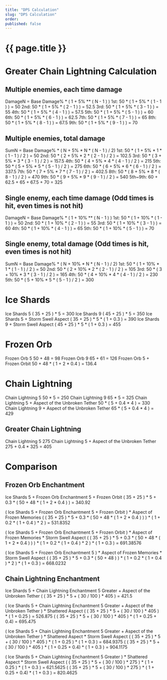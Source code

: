 ```yaml
---
title: "DPS Calculation"
slug: "DPS Calculation"
order: 
published: false
---
```


# {{ page.title }}

# Greater Chain Lightning Calculation

## Multiple enemies, each time damage
DamageN = Base Damage% * ( 1 + 5% ** ( N - 1 ) )
  1st: 50 * ( 1 + 5% * ( 1 - 1 ) ) = 50
  2nd: 50 * ( 1 + 5% * ( 2 - 1 ) ) = 52.5
  3rd: 50 * ( 1 + 5% * ( 3 - 1 ) ) = 55
  4th: 50 * ( 1 + 5% * ( 4 - 1 ) ) = 57.5
  5th: 50 * ( 1 + 5% * ( 5 - 1 ) ) = 60
  6th: 50 * ( 1 + 5% * ( 6 - 1 ) ) = 62.5
  7th: 50 * ( 1 + 5% * ( 7 - 1 ) ) = 65
  8th: 50 * ( 1 + 5% * ( 8 - 1 ) ) = 67.5
  9th: 50 * ( 1 + 5% * ( 9 - 1 ) ) = 70

## Multiple enemies, total damage
SumN = Base Damage% * ( N + 5% * N * ( N - 1 ) / 2)
  1st: 50 * ( 1 + 5% * 1 * ( 1 - 1 ) / 2 ) = 50
  2nd: 50 * ( 2 + 5% * 2 * ( 2 - 1 ) / 2 ) = 102.5
  3rd: 50 * ( 3 + 5% * 3 * ( 3 - 1 ) / 2 ) = 157.5
  4th: 50 * ( 4 + 5% * 4 * ( 4 - 1 ) / 2 ) = 215
  5th: 50 * ( 5 + 5% * 5 * ( 5 - 1 ) / 2 ) = 275
  6th: 50 * ( 6 + 5% * 6 * ( 6 - 1 ) / 2 ) = 337.5
  7th: 50 * ( 7 + 5% * 7 * ( 7 - 1 ) / 2 ) = 402.5
  8th: 50 * ( 8 + 5% * 8 * ( 8 - 1 ) / 2 ) = 470
  9th: 50 * ( 9 + 5% * 9 * ( 9 - 1 ) / 2 ) = 540
  5th~9th: 60 + 62.5 + 65 + 67.5 + 70 = 325

## Single enemy, each time damage (Odd times is hit, even times is not hit)
DamageN = Base Damage% * ( 1 + 10% ** ( N - 1 ) )
  1st: 50 * ( 1 + 10% * ( 1 - 1 ) ) = 50
  2nd: 50 * ( 1 + 10% * ( 2 - 1 ) ) = 55
  3rd: 50 * ( 1 + 10% * ( 3 - 1 ) ) = 60
  4th: 50 * ( 1 + 10% * ( 4 - 1 ) ) = 65
  5th: 50 * ( 1 + 10% * ( 5 - 1 ) ) = 70

## Single enemy, total damage (Odd times is hit, even times is not hit)
SumN = Base Damage% * ( N + 10% * N * ( N - 1 ) / 2)
  1st: 50 * ( 1 + 10% * 1 * ( 1 - 1 ) / 2 ) = 50
  2nd: 50 * ( 2 + 10% * 2 * ( 2 - 1 ) / 2 ) = 105
  3rd: 50 * ( 3 + 10% * 3 * ( 3 - 1 ) / 2 ) = 165
  4th: 50 * ( 4 + 10% * 4 * ( 4 - 1 ) / 2 ) = 230
  5th: 50 * ( 5 + 10% * 5 * ( 5 - 1 ) / 2 ) = 300

# Ice Shards
Ice Shards 5
  ( 35 + 25 ) * 5 = 300
Ice Shards 9
  ( 45 + 25 ) * 5 = 350
Ice Shards 5 + Storm Swell Aspect
  ( 35 + 25 ) * 5 * ( 1 + 0.3 ) = 390
Ice Shards 9 + Storm Swell Aspect
  ( 45 + 25 ) * 5 * ( 1 + 0.3 ) = 455

# Frozen Orb
Frozen Orb 5
  50 + 48 = 98
Frozen Orb 9
  65 + 61 = 126
Frozen Orb 5 + Frozen Orbit
  50 + 48 * ( 1 + 2 * 0.4 ) = 136.4

# Chain Lightning
Chain Lightning 5
  50 * 5 = 250
Chain Lightning 9
  65 * 5 = 325
Chain Lightning 5 + Aspect of the Unbroken Tether
  50 * ( 5 + 0.4 * 4 ) = 330
Chain Lightning 9 + Aspect of the Unbroken Tether
  65 * ( 5 + 0.4 * 4 ) = 429

## Greater Chain Lightning
Chain Lightning 5
  275
Chain Lightning 5 + Aspect of the Unbroken Tether
  275 + 0.4 * 325 = 405

# Comparison

## Frozen Orb Enchantment
Ice Shards 5 + Frozen Orb Enchantment 5 + Frozen Orbit
  ( 35 + 25 ) * 5 + 0.3 * ( 50 + 48 * ( 1 + 2 * 0.4 ) ) = 340.92

( Ice Shards 5 + Frozen Orb Enchantment 5 + Frozen Orbit ) * Aspect of Frozen Memories
  ( ( 35 + 25 ) * 5 + 0.3 * ( 50 + 48 * ( 1 + 2 * 0.4 ) ) ) * ( 1 + 0.2 * ( 1 + 0.4 ) * 2 ) = 531.8352

( Ice Shards 5 + Frozen Orb Enchantment 5 + Frozen Orbit ) * Aspect of Frozen Memories * Storm Swell Aspect
  ( ( 35 + 25 ) * 5 + 0.3 * ( 50 + 48 * ( 1 + 2 * 0.4 ) ) ) * ( 1 + 0.2 * ( 1 + 0.4 ) * 2 ) * ( 1 + 0.3 ) = 691.38576

( Ice Shards 5 + Frozen Orb Enchantment 5 ) * Aspect of Frozen Memories * Storm Swell Aspect
  ( ( 35 + 25 ) * 5 + 0.3 * ( 50 + 48 ) ) * ( 1 + 0.2 * ( 1 + 0.4 ) * 2 ) * ( 1 + 0.3 ) = 668.0232

## Chain Lightning Enchantment
Ice Shards 5 + Chain Lightning Enchantment 5 Greater + Aspect of the Unbroken Tether
  ( ( 35 + 25 ) * 5 + ( 30 / 100 ) * 405 ) = 421.5

( Ice Shards 5 + Chain Lightning Enchantment 5 Greater + Aspect of the Unbroken Tether ) * Shattered Aspect
  ( ( 35 + 25 ) * 5 + ( 30 / 100 ) * 405 ) * ( 1 + 0.25 ) = 526.875
  ( ( 35 + 25 ) * 5 + ( 30 / 100 ) * 405 ) * ( 1 + 0.25 + 0.4) = 695.475

( Ice Shards 5 + Chain Lightning Enchantment 5 Greater + Aspect of the Unbroken Tether ) * Shattered Aspect * Storm Swell Aspect
  ( ( 35 + 25 ) * 5 + ( 30 / 100 ) * 405 ) * ( 1 + 0.25 ) * ( 1 + 0.3 ) = 684.9375
  ( ( 35 + 25 ) * 5 + ( 30 / 100 ) * 405 ) * ( 1 + 0.25 + 0.4) * ( 1 + 0.3 ) = 904.1175

( Ice Shards 5 + Chain Lightning Enchantment 5 Greater ) * Shattered Aspect * Storm Swell Aspect
  ( ( 35 + 25 ) * 5 + ( 30 / 100 ) * 275 ) * ( 1 + 0.25 ) * ( 1 + 0.3 ) = 621.5625
  ( ( 35 + 25 ) * 5 + ( 30 / 100 ) * 275 ) * ( 1 + 0.25 + 0.4) * ( 1 + 0.3 ) = 820.4625
